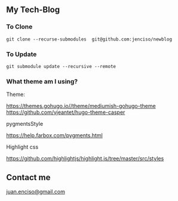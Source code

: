 ## My Tech-Blog

### To Clone

```shell
git clone --recurse-submodules  git@github.com:jenciso/newblog
```

### To Update

```
git submodule update --recursive --remote
```

### What theme am I using?

Theme: 

https://themes.gohugo.io//theme/mediumish-gohugo-theme
https://github.com/vjeantet/hugo-theme-casper

pygmentsStyle

https://help.farbox.com/pygments.html

Highlight css 

https://github.com/highlightjs/highlight.js/tree/master/src/styles

## Contact me

juan.enciso@gmail.com
